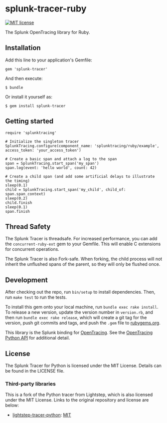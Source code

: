 # splunk-tracer-ruby

[![MIT license](http://img.shields.io/badge/license-MIT-blue.svg)](http://opensource.org/licenses/MIT)

The Splunk OpenTracing library for Ruby.

## Installation

Add this line to your application's Gemfile:

    gem 'splunk-tracer'


And then execute:

    $ bundle

Or install it yourself as:

    $ gem install splunk-tracer


## Getting started

    require 'splunktracing'

    # Initialize the singleton tracer
    SplunkTracing.configure(component_name: 'splunktracing/ruby/example', access_token: 'your_access_token')

    # Create a basic span and attach a log to the span
    span = SplunkTracing.start_span('my_span')
    span.log(event: 'hello world', count: 42)

    # Create a child span (and add some artificial delays to illustrate the timing)
    sleep(0.1)
    child = SplunkTracing.start_span('my_child', child_of: span.span_context)
    sleep(0.2)
    child.finish
    sleep(0.1)
    span.finish

## Thread Safety

The Splunk Tracer is threadsafe. For increased performance, you can add the
`concurrent-ruby-ext` gem to your Gemfile. This will enable C extensions for
concurrent operations.

The Splunk Tracer is also Fork-safe. When forking, the child process will
not inherit the unflushed spans of the parent, so they will only be flushed
once.

## Development

After checking out the repo, run `bin/setup` to install dependencies. Then, run `make test` to run the tests.

To install this gem onto your local machine, run `bundle exec rake install`. To release a new version, update the version number in `version.rb`, and then run `bundle exec rake release`, which will create a git tag for the version, push git commits and tags, and push the `.gem` file to [rubygems.org](https://rubygems.org).




This library is the Splunk binding for [OpenTracing](http://opentracing.io/). See the [OpenTracing Python API](https://github.com/opentracing/opentracing-python) for additional detail.

## License

The Splunk Tracer for Python is licensed under the MIT License. Details can be found in the LICENSE file.

### Third-party libraries

This is a fork of the Python tracer from Lightstep, which is also licensed under the MIT License. Links to the original repository and license are below:

* [lightstep-tracer-python][lightstep]: [MIT][lightstep-license]

[lightstep]:                      https://github.com/lightstep/lightstep-tracer-python
[lightstep-license]:              https://github.com/lightstep/lightstep-tracer-python/blob/master/LICENSE
